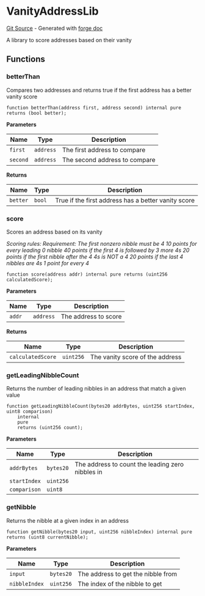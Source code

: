 # VanityAddressLib
[Git Source](https://github.com/uniswap/v4-periphery/blob/cf451c4f55f36ea64c2007d331e3a3574225fc8b/src/libraries/VanityAddressLib.sol) - Generated with [forge doc](https://book.getfoundry.sh/reference/forge/forge-doc)

A library to score addresses based on their vanity


## Functions
### betterThan

Compares two addresses and returns true if the first address has a better vanity score


```solidity
function betterThan(address first, address second) internal pure returns (bool better);
```
**Parameters**

|Name|Type|Description|
|----|----|-----------|
|`first`|`address`|The first address to compare|
|`second`|`address`|The second address to compare|

**Returns**

|Name|Type|Description|
|----|----|-----------|
|`better`|`bool`|True if the first address has a better vanity score|


### score

Scores an address based on its vanity

*Scoring rules:
Requirement: The first nonzero nibble must be 4
10 points for every leading 0 nibble
40 points if the first 4 is followed by 3 more 4s
20 points if the first nibble after the 4 4s is NOT a 4
20 points if the last 4 nibbles are 4s
1 point for every 4*


```solidity
function score(address addr) internal pure returns (uint256 calculatedScore);
```
**Parameters**

|Name|Type|Description|
|----|----|-----------|
|`addr`|`address`|The address to score|

**Returns**

|Name|Type|Description|
|----|----|-----------|
|`calculatedScore`|`uint256`|The vanity score of the address|


### getLeadingNibbleCount

Returns the number of leading nibbles in an address that match a given value


```solidity
function getLeadingNibbleCount(bytes20 addrBytes, uint256 startIndex, uint8 comparison)
    internal
    pure
    returns (uint256 count);
```
**Parameters**

|Name|Type|Description|
|----|----|-----------|
|`addrBytes`|`bytes20`|The address to count the leading zero nibbles in|
|`startIndex`|`uint256`||
|`comparison`|`uint8`||


### getNibble

Returns the nibble at a given index in an address


```solidity
function getNibble(bytes20 input, uint256 nibbleIndex) internal pure returns (uint8 currentNibble);
```
**Parameters**

|Name|Type|Description|
|----|----|-----------|
|`input`|`bytes20`|The address to get the nibble from|
|`nibbleIndex`|`uint256`|The index of the nibble to get|


